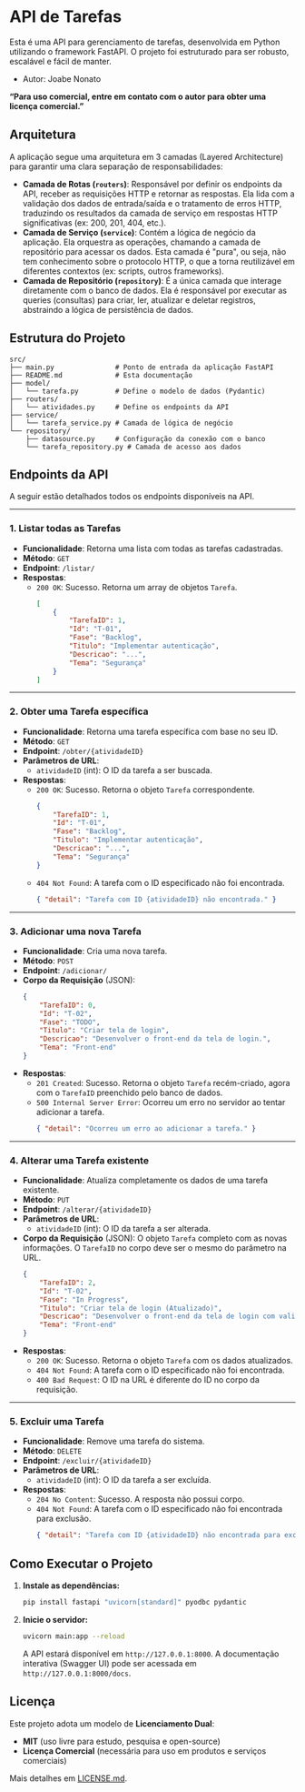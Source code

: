 # API de Tarefas
Esta é uma API para gerenciamento de tarefas, desenvolvida em Python utilizando o framework FastAPI. O projeto foi estruturado para ser robusto, escalável e fácil de manter.
- Autor: Joabe Nonato

**“Para uso comercial, entre em contato com o autor para obter uma licença comercial.”**

## Arquitetura

A aplicação segue uma arquitetura em 3 camadas (Layered Architecture) para garantir uma clara separação de responsabilidades:

-   **Camada de Rotas (`routers`)**: Responsável por definir os endpoints da API, receber as requisições HTTP e retornar as respostas. Ela lida com a validação dos dados de entrada/saída e o tratamento de erros HTTP, traduzindo os resultados da camada de serviço em respostas HTTP significativas (ex: 200, 201, 404, etc.).
-   **Camada de Serviço (`service`)**: Contém a lógica de negócio da aplicação. Ela orquestra as operações, chamando a camada de repositório para acessar os dados. Esta camada é "pura", ou seja, não tem conhecimento sobre o protocolo HTTP, o que a torna reutilizável em diferentes contextos (ex: scripts, outros frameworks).
-   **Camada de Repositório (`repository`)**: É a única camada que interage diretamente com o banco de dados. Ela é responsável por executar as queries (consultas) para criar, ler, atualizar e deletar registros, abstraindo a lógica de persistência de dados.

## Estrutura do Projeto

```
src/
├── main.py               # Ponto de entrada da aplicação FastAPI
├── README.md             # Esta documentação
├── model/
│   └── tarefa.py         # Define o modelo de dados (Pydantic)
├── routers/
│   └── atividades.py     # Define os endpoints da API
├── service/
│   └── tarefa_service.py # Camada de lógica de negócio
└── repository/
    ├── datasource.py     # Configuração da conexão com o banco
    └── tarefa_repository.py # Camada de acesso aos dados
```

## Endpoints da API

A seguir estão detalhados todos os endpoints disponíveis na API.

---

### 1. Listar todas as Tarefas

-   **Funcionalidade**: Retorna uma lista com todas as tarefas cadastradas.
-   **Método**: `GET`
-   **Endpoint**: `/listar/`
-   **Respostas**:
    -   `200 OK`: Sucesso. Retorna um array de objetos `Tarefa`.
        ```json
        [
            {
                "TarefaID": 1,
                "Id": "T-01",
                "Fase": "Backlog",
                "Titulo": "Implementar autenticação",
                "Descricao": "...",
                "Tema": "Segurança"
            }
        ]
        ```

---

### 2. Obter uma Tarefa específica

-   **Funcionalidade**: Retorna uma tarefa específica com base no seu ID.
-   **Método**: `GET`
-   **Endpoint**: `/obter/{atividadeID}`
-   **Parâmetros de URL**:
    -   `atividadeID` (int): O ID da tarefa a ser buscada.
-   **Respostas**:
    -   `200 OK`: Sucesso. Retorna o objeto `Tarefa` correspondente.
        ```json
        {
            "TarefaID": 1,
            "Id": "T-01",
            "Fase": "Backlog",
            "Titulo": "Implementar autenticação",
            "Descricao": "...",
            "Tema": "Segurança"
        }
        ```
    -   `404 Not Found`: A tarefa com o ID especificado não foi encontrada.
        ```json
        { "detail": "Tarefa com ID {atividadeID} não encontrada." }
        ```

---

### 3. Adicionar uma nova Tarefa

-   **Funcionalidade**: Cria uma nova tarefa.
-   **Método**: `POST`
-   **Endpoint**: `/adicionar/`
-   **Corpo da Requisição** (JSON):
    ```json
    {
        "TarefaID": 0,
        "Id": "T-02",
        "Fase": "TODO",
        "Titulo": "Criar tela de login",
        "Descricao": "Desenvolver o front-end da tela de login.",
        "Tema": "Front-end"
    }
    ```
-   **Respostas**:
    -   `201 Created`: Sucesso. Retorna o objeto `Tarefa` recém-criado, agora com o `TarefaID` preenchido pelo banco de dados.
    -   `500 Internal Server Error`: Ocorreu um erro no servidor ao tentar adicionar a tarefa.
        ```json
        { "detail": "Ocorreu um erro ao adicionar a tarefa." }
        ```

---

### 4. Alterar uma Tarefa existente

-   **Funcionalidade**: Atualiza completamente os dados de uma tarefa existente.
-   **Método**: `PUT`
-   **Endpoint**: `/alterar/{atividadeID}`
-   **Parâmetros de URL**:
    -   `atividadeID` (int): O ID da tarefa a ser alterada.
-   **Corpo da Requisição** (JSON): O objeto `Tarefa` completo com as novas informações. O `TarefaID` no corpo deve ser o mesmo do parâmetro na URL.
    ```json
    {
        "TarefaID": 2,
        "Id": "T-02",
        "Fase": "In Progress",
        "Titulo": "Criar tela de login (Atualizado)",
        "Descricao": "Desenvolver o front-end da tela de login com validação.",
        "Tema": "Front-end"
    }
    ```
-   **Respostas**:
    -   `200 OK`: Sucesso. Retorna o objeto `Tarefa` com os dados atualizados.
    -   `404 Not Found`: A tarefa com o ID especificado não foi encontrada.
    -   `400 Bad Request`: O ID na URL é diferente do ID no corpo da requisição.

---

### 5. Excluir uma Tarefa

-   **Funcionalidade**: Remove uma tarefa do sistema.
-   **Método**: `DELETE`
-   **Endpoint**: `/excluir/{atividadeID}`
-   **Parâmetros de URL**:
    -   `atividadeID` (int): O ID da tarefa a ser excluída.
-   **Respostas**:
    -   `204 No Content`: Sucesso. A resposta não possui corpo.
    -   `404 Not Found`: A tarefa com o ID especificado não foi encontrada para exclusão.
        ```json
        { "detail": "Tarefa com ID {atividadeID} não encontrada para exclusão." }
        ```

## Como Executar o Projeto

1.  **Instale as dependências:**
    ```bash
    pip install fastapi "uvicorn[standard]" pyodbc pydantic
    ```
2.  **Inicie o servidor:**
    ```bash
    uvicorn main:app --reload
    ```
    A API estará disponível em `http://127.0.0.1:8000`. A documentação interativa (Swagger UI) pode ser acessada em `http://127.0.0.1:8000/docs`.


## Licença
Este projeto adota um modelo de **Licenciamento Dual**:
- **MIT** (uso livre para estudo, pesquisa e open-source)  
- **Licença Comercial** (necessária para uso em produtos e serviços comerciais)  

Mais detalhes em [LICENSE.md](LICENSE.md).

